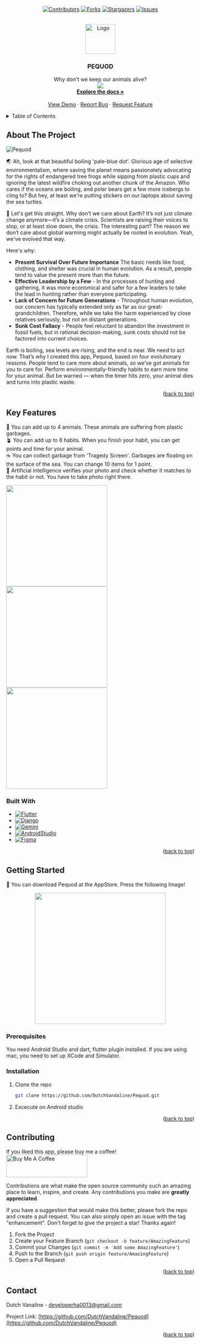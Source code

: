 <a id="readme-top"></a>
<div align="center">

[![Contributors][contributors-shield]][contributors-url]
[![Forks][forks-shield]][forks-url]
[![Stargazers][stars-shield]][stars-url]
[![Issues][issues-shield]][issues-url]

</div>


<!-- PROJECT LOGO -->
<br />
<div align="center">
  <a href="https://github.com/DutchVandaline/Pequod">
    <img src="https://github.com/user-attachments/assets/ea594440-395a-466f-a09d-9dae66220cf3" alt="Logo" width="80" height="80">
  </a>

  

  <h3 align="center">PEQUOD</h3>

  <p align="center">
    Why don't we keep our animals alive?
    <br />
    <a href="https://apps.apple.com/kr/app/pequod/id6593668188?l=en-GB">
    <img src="https://img.shields.io/badge/AppStore-0D96F6?style=flat-square&logo=appstore&logoColor=white"
        style="height : auto; margin-left : 8px; margin-right : 8px;"/>
    </a>
    <br />
    <a href="https://github.com/DutchVandaline/Pequod"><strong>Explore the docs »</strong></a>
    <br />
    <br />
    <a href="https://github.com/DutchVandaline/Pequod">View Demo</a>
    ·
    <a href="https://github.com/DutchVandaline/Pequod/issues/new?labels=bug&template=bug-report---.md">Report Bug</a>
    ·
    <a href="https://github.com/DutchVandaline/Pequod/issues/new?labels=enhancement&template=feature-request---.md">Request Feature</a>
  </p>
</div>



<!-- TABLE OF CONTENTS -->
<details>
  <summary>Table of Contents</summary>
  <ol>
    <li>
      <a href="#about-the-project">About The Project</a>
      <ul>
        <li><a href="#built-with">Built With</a></li>
      </ul>
    </li>
    <li>
      <a href="#getting-started">Getting Started</a>
      <ul>
        <li><a href="#prerequisites">Prerequisites</a></li>
        <li><a href="#installation">Installation</a></li>
      </ul>
    </li>
    <li><a href="#contributing">Contributing</a></li>
    <li><a href="#contact">Contact</a></li>
  </ol>
</details>



<!-- ABOUT THE PROJECT -->
## About The Project
![Pequod](https://github.com/user-attachments/assets/8bf45ee3-1001-459a-8db2-f32632e20dfc)


🌏 Ah, look at that beautiful boiling 'pale-blue dot'. Glorious age of selective environmentalism, where saving the planet means passionately advocating for the rights of endangered tree frogs while sipping from plastic cups and ignoring the latest wildfire choking out another chunk of the Amazon. Who cares if the oceans are boiling, and polar bears get a few more icebergs to cling to? But hey, at least we're putting stickers on our laptops about saving the sea turtles.

🥤 Let's get this straight. Why don’t we care about Earth? It’s not just climate change anymore—it’s a climate crisis. Scientists are raising their voices to stop, or at least slow down, the crisis. The interesting part? The reason we don’t care about global warming might actually be rooted in evolution. Yeah, we've evolved that way.

Here's why:
* **Present Survival Over Future Importance** The basic needs like food, clothing, and shelter was crucial in human evolution. As a result, people tend to value the present more than the future.
* **Effective Leadership by a Few** - In the processes of hunting and gathering, it was more economical and safer for a few leaders to take the lead in hunting rather than everyone participating.
* **Lack of Concern for Future Generations** - Throughout human evolution, our concern has typically extended only as far as our great-grandchildren. Therefore, while we take the harm experienced by close relatives seriously, but not on distant generations.
* **Sunk Cost Fallacy** - People feel reluctant to abandon the investment in fossil fuels, but in rational decision-making, sunk costs should not be factored into current choices.

Earth is boiling, sea levels are rising, and the end is near. We need to act now. That’s why I created this app, Pequod, based on four evolutionary reasons. People tend to care more about animals, so we’ve got animals for you to care for. Perform environmentally-friendly habits to earn more time for your animal. But be warned — when the timer hits zero, your animal dies and turns into plastic waste. 

<p align="right">(<a href="#readme-top">back to top</a>)</p>

## Key Features
🦊 You can add up to 4 animals. These animals are suffering from plastic garbages. <br/>
🪴 You can add up to 8 habits. When you finish your habit, you can get points and time for your animal.<br/>
☕ You can collect garbage from 'Tragedy Screen'. Garbages are floating on the surface of the sea. You can change 10 items for 1 point.<br/>
🚀 Artificial Intelligence verifies your photo and check whether it matches to the habit or not. You have to take photo right there.<br/>

<img src="https://github.com/user-attachments/assets/7f15a1f3-65ca-4ae7-912a-4b3ccd8533bd"  width="270" height="270"/>
<img src="https://github.com/user-attachments/assets/e8c4e3cb-f104-434a-aa85-7c6a830e7427"  width="270" height="270"/>
<img src="https://github.com/user-attachments/assets/ee63f9bc-6e4f-4300-8772-ca883150ca8f"  width="270" height="270"/>

### Built With

* [![Flutter][Flutter]][Flutter-url]
* [![Django][Django]][Django-url]
* [![Gemini][Gemini]][Gemini-url]
* [![AndroidStudio][AndroidStudio]][AndroidStudio-url]
* [![Figma][Figma]][Figma-url]
  

<p align="right">(<a href="#readme-top">back to top</a>)</p>



<!-- GETTING STARTED -->
## Getting Started
📱 You can download Pequod at the AppStore. Press the following Image!
<div style="text-align: center;">
    <a href="https://apps.apple.com/kr/app/pequod/id6593668188?l=en-GB">
      <img src="https://github.com/user-attachments/assets/d1a69119-6219-409b-b302-9ce24308aeb0"  width="350" height="350"
            style="height: auto; margin-left: 8px; margin-right: 8px;"/>
    </a>
</div>

### Prerequisites

You need Android Studio and dart, flutter plugin installed.
If you are using mac, you need to set up XCode and Simulator.
### Installation

1. Clone the repo
   ```sh
   git clone https://github.com/DutchVandaline/Pequod.git
   ```
2. Excecute on Android studio

<p align="right">(<a href="#readme-top">back to top</a>)</p>


<!-- CONTRIBUTING -->
## Contributing
If you liked this app, please buy me a coffee!
<a href="https://www.buymeacoffee.com/PequodApp" target="_blank">
  <img src="https://cdn.buymeacoffee.com/buttons/v2/default-yellow.png" alt="Buy Me A Coffee" style="height: 60px; width: 217px;" >
</a>

Contributions are what make the open source community such an amazing place to learn, inspire, and create. Any contributions you make are **greatly appreciated**.

If you have a suggestion that would make this better, please fork the repo and create a pull request. You can also simply open an issue with the tag "enhancement".
Don't forget to give the project a star! Thanks again!

1. Fork the Project
2. Create your Feature Branch (`git checkout -b feature/AmazingFeature`)
3. Commit your Changes (`git commit -m 'Add some AmazingFeature'`)
4. Push to the Branch (`git push origin feature/AmazingFeature`)
5. Open a Pull Request

<p align="right">(<a href="#readme-top">back to top</a>)</p>

<!-- CONTACT -->
## Contact

Dutch Vanaline - developerha0013@gmail.com

Project Link: [https://github.com/DutchVandaline/Pequod](https://github.com/DutchVandaline/Pequod)

<p align="right">(<a href="#readme-top">back to top</a>)</p>






<!-- MARKDOWN LINKS & IMAGES -->
<!-- https://www.markdownguide.org/basic-syntax/#reference-style-links -->
[contributors-shield]: https://img.shields.io/github/contributors/DutchVandaline/Pequod.svg?style=for-the-badge
[contributors-url]: https://github.com/DutchVandaline/Pequod/graphs/contributors
[forks-shield]: https://img.shields.io/github/forks/DutchVandaline/Pequod.svg?style=for-the-badge
[forks-url]: https://github.com/DutchVandaline/Pequod/network/members
[stars-shield]: https://img.shields.io/github/stars/DutchVandaline/Pequod.svg?style=for-the-badge
[stars-url]: https://github.com/DutchVandaline/Pequod/stargazers
[issues-shield]: https://img.shields.io/github/issues/DutchVandaline/Pequod.svg?style=for-the-badge
[issues-url]: https://github.com/DutchVandaline/Pequod/issues

[Flutter]: https://img.shields.io/badge/Flutter-0c469c?style=for-the-badge&logo=flutter&logoColor=white
[Flutter-url]: https://flutter.dev
[Django]: https://img.shields.io/badge/Django-003b2a?style=for-the-badge&logo=django&logoColor=white
[Django-url]: https://www.djangoproject.com
[Gemini]: https://img.shields.io/badge/Google_Gemini-8E75B2?style=for-the-badge&logo=googlegemini&logoColor=white
[Gemini-url]: https://gemini.google.com/?hl=ko
[Flutter-url]: https://gemini.google.com/?hl=ko
[AndroidStudio]: https://img.shields.io/badge/Android_Studio-6fd089?style=for-the-badge&logo=androidstudio&logoColor=white
[AndroidStudio-url]: https://developer.android.com/studio?hl=ko
[Figma]: https://img.shields.io/badge/Figma-f83702?style=for-the-badge&logo=figma&logoColor=white
[Figma-url]: https://www.figma.com/ko-kr/




